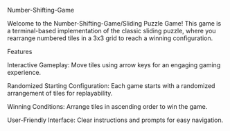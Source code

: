 Number-Shifting-Game

Welcome to the Number-Shifting-Game/Sliding Puzzle Game! This game is a terminal-based implementation of the classic sliding puzzle, where you rearrange numbered tiles in a 3x3  grid to reach a winning configuration.

Features


Interactive Gameplay: Move tiles using arrow keys for an engaging gaming experience.


Randomized Starting Configuration: Each game starts with a randomized arrangement of tiles for replayability.


Winning Conditions: Arrange tiles in ascending order to win the game.


User-Friendly Interface: Clear instructions and prompts for easy navigation.

